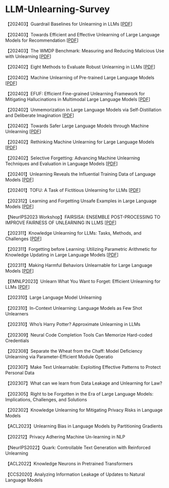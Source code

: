 # LLM-Unlearning-Survey
【202403】Guardrail Baselines for Unlearning in LLMs [[PDF](https://arxiv.org/pdf/2403.03329.pdf)] 

【202403】Towards Efficient and Effective Unlearning of Large Language Models for Recommendation [[PDF](https://arxiv.org/pdf/2403.03536.pdf)] 

【202403】The WMDP Benchmark: Measuring and Reducing Malicious Use with Unlearning [[PDF](https://arxiv.org/pdf/2403.03218.pdf)] 

【202402】Eight Methods to Evaluate Robust Unlearning in LLMs [[PDF](https://arxiv.org/pdf/2402.16835.pdf)]  

【202402】Machine Unlearning of Pre-trained Large Language Models [[PDF](https://arxiv.org/pdf/2402.15159.pdf)]  

【202402】EFUF: Efficient Fine-grained Unlearning Framework for Mitigating Hallucinations in Multimodal Large Language Models [[PDF](https://arxiv.org/pdf/2402.09801.pdf)]  

【202402】Unmemorization in Large Language Models via Self-Distillation and Deliberate Imagination [[PDF](https://arxiv.org/pdf/2402.10052.pdf)]  

【202402】Towards Safer Large Language Models through Machine Unlearning [[PDF](https://arxiv.org/pdf/2402.10058.pdf)]  

【202402】Rethinking Machine Unlearning for Large Language Models [[PDF](https://arxiv.org/pdf/2402.08787.pdf)]  

【202402】Selective Forgetting: Advancing Machine Unlearning Techniques and Evaluation in Language Models [[PDF](https://arxiv.org/pdf/2402.05813.pdf)] 

【202401】Unlearning Reveals the Influential Training Data of Language Models [[PDF](https://arxiv.org/pdf/2401.15241.pdf)]

【202401】TOFU: A Task of Fictitious Unlearning for LLMs [[PDF](https://arxiv.org/pdf/2401.06121.pdf)]

【202312】Learning and Forgetting Unsafe Examples in Large Language Models [[PDF](https://arxiv.org/pdf/2312.12736v1.pdf)]

【NeurIPS2023 Workshop】FAIRSISA: ENSEMBLE POST-PROCESSING TO IMPROVE FAIRNESS OF UNLEARNING IN LLMS [[PDF](https://arxiv.org/pdf/2312.07420v1.pdf)]

【202311】Knowledge Unlearning for LLMs: Tasks, Methods, and Challenges [[PDF](https://arxiv.org/ftp/arxiv/papers/2311/2311.15766.pdf)] 

【202311】Forgetting before Learning: Utilizing Parametric Arithmetic for Knowledge Updating in Large Language Models [[PDF](https://arxiv.org/pdf/2311.08011v1.pdf)] 

【202311】Making Harmful Behaviors Unlearnable for Large Language Models  [[PDF](https://arxiv.org/pdf/2311.02105v1.pdf)] 

【EMNLP2023】Unlearn What You Want to Forget: Efficient Unlearning for LLMs [[PDF](https://arxiv.org/pdf/2310.20150v1.pdf)] 

【202310】Large Language Model Unlearning

【202310】In-Context Unlearning: Language Models as Few Shot Unlearners

【202310】Who’s Harry Potter? Approximate Unlearning in LLMs

【202309】Neural Code Completion Tools Can Memorize Hard-coded Credentials

【202308】Separate the Wheat from the Chaff: Model Deficiency Unlearning via Parameter-Efficient Module Operatio

【202307】Make Text Unlearnable: Exploiting Effective Patterns to Protect Personal Data

【202307】What can we learn from Data Leakage and Unlearning for Law?

【202305】Right to be Forgotten in the Era of Large Language Models: Implications, Challenges, and Solutions

【202302】Knowledge Unlearning for Mitigating Privacy Risks in Language Models

【ACL2023】Unlearning Bias in Language Models by Partitioning Gradients

【202212】Privacy Adhering Machine Un-learning in NLP

【NeurIPS2022】Quark: Controllable Text Generation with Reinforced Unlearning

【ACL2022】Knowledge Neurons in Pretrained Transformers

【CCS2020】Analyzing Information Leakage of Updates to Natural Language Models
